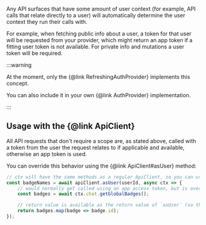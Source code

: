 Any API surfaces that have some amount of user context (for example, API calls that relate directly to a user)
will automatically determine the user context they run their calls with.

For example, when fetching public info about a user, a token for that user will be requested from your provider,
which might return an app token if a fitting user token is not available.
For private info and mutations a user token will be required.

:::warning

At the moment, only the {@link RefreshingAuthProvider} implements this concept.

You can also include it in your own {@link AuthProvider} implementation. 

:::

## Usage with the {@link ApiClient}

All API requests that don't require a scope are, as stated above,
called with a token from the user the request relates to if applicable and available, otherwise an app token is used.

You can override this behavior using the {@link ApiClient#asUser} method:

```ts
// ctx will have the same methods as a regular ApiClient, so you can use any of its methods
const badgeNames = await apiClient.asUser(userId, async ctx => {
    // would normally get called using an app access token, but is overridden to use the given user token
    const badges = await ctx.chat.getGlobalBadges();

	// return value is available as the return value of `asUser` (so this will carry over to `badgeNames`)
	return badges.map(badge => badge.id);
});
```
